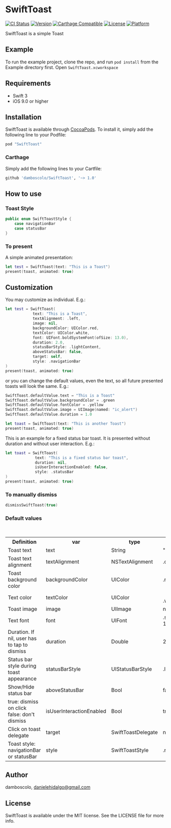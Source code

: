 # SwiftToast

[![CI Status](http://img.shields.io/travis/damboscolo/SwiftToast.svg?style=flat)](https://travis-ci.org/damboscolo/SwiftToast)
[![Version](https://img.shields.io/cocoapods/v/SwiftToast.svg?style=flat)](http://cocoapods.org/pods/SwiftToast)
[![Carthage Compatible](https://img.shields.io/badge/Carthage-compatible-4BC51D.svg?style=flat)](https://github.com/Carthage/Carthage)
[![License](https://img.shields.io/cocoapods/l/SwiftToast.svg?style=flat)](http://cocoapods.org/pods/SwiftToast)
[![Platform](https://img.shields.io/cocoapods/p/SwiftToast.svg?style=flat)](http://cocoapods.org/pods/SwiftToast)

SwiftToast is a simple Toast

## Example

To run the example project, clone the repo, and run `pod install` from the Example directory first. Open `SwiftToast.xcworkspace`

## Requirements

* Swift 3
* iOS 9.0 or higher

## Installation

SwiftToast is available through [CocoaPods](http://cocoapods.org). To install
it, simply add the following line to your Podfile:

```ruby
pod "SwiftToast"
```

### Carthage
Simply add the following lines to your Cartfile:

```ruby
github 'damboscolo/SwiftToast', '~> 1.0'
```

## How to use


###  Toast Style

```swift
public enum SwiftToastStyle {
    case navigationBar
    case statusBar
}
```

### To present

A simple animated presentation:

```swift
let test = SwiftToast(text: "This is a Toast")
present(toast, animated: true)
```

## Customization

You may customize as individual. E.g.:

```swift
let test = SwiftToast(
            text: "This is a Toast",
            textAlignment: .left,
            image: nil,
            backgroundColor: UIColor.red,
            textColor: UIColor.white,
            font: UIFont.boldSystemFont(ofSize: 13.0),
            duration: 2.0,
            statusBarStyle: .lightContent,
            aboveStatusBar: false,
            target: self,
            style: .navigationBar
)
present(toast, animated: true)
```

or you can change the default values, even the text, so all future presented toasts will look the same. E.g.:

```swift
SwiftToast.defaultValue.text = "This is a Toast"
SwiftToast.defaultValue.backgroundColor = .green
SwiftToast.defaultValue.fontColor = .yellow
SwiftToast.defaultValue.image = UIImage(named: "ic_alert")
SwiftToast.defaultValue.duration = 1.0

let toast = SwiftToast(text: "This is another Toast")
present(toast, animated: true)
```

This is an example for a fixed status bar toast. It is presented without duration and without user interaction. E.g.:

```swift
let toast = SwiftToast(
             text: "This is a fixed status bar toast",
             duration: nil,
             isUserInteractionEnabled: false,
             style: .statusBar
)
present(toast, animated: true)
```


### To manually dismiss

```swift
dismissSwiftToast(true)
```

### Default values

<table class="tg">
  <tr>
    <th class="tg-baqh">Definition</th>
    <th class="tg-baqh">var</th>
    <th class="tg-baqh">type</th>
    <th class="tg-baqh">value</th>
  </tr>
  <tr>
    <td class="tg-baqh">Toast text</td>
    <td class="tg-baqh">text</td>
    <td class="tg-baqh">String</td>
    <td class="tg-baqh">""</td>
  </tr>
  <tr>
    <td class="tg-baqh">Toast text alignment </td>
    <td class="tg-baqh">textAlignment</td>
    <td class="tg-baqh">NSTextAlignment</td>
    <td class="tg-baqh">.center</td>
  </tr>
  <tr>
    <td class="tg-baqh">Toast background color</td>
    <td class="tg-baqh">backgroundColor</td>
    <td class="tg-baqh">UIColor</td>
    <td class="tg-baqh">.red</td>
  </tr>
  <tr>
    <td class="tg-baqh">Text color</td>
    <td class="tg-baqh">textColor</td>
    <td class="tg-baqh">UIColor</td>
    <td class="tg-baqh"><br>.white<br></td>
  </tr>
  <tr>
    <td class="tg-baqh">Toast image</td>
    <td class="tg-baqh">image</td>
    <td class="tg-baqh">UIImage</td>
    <td class="tg-baqh">nil</td>
  </tr>
  <tr>
    <td class="tg-baqh">Text font</td>
    <td class="tg-baqh">font</td>
    <td class="tg-baqh">UIFont</td>
    <td class="tg-baqh">.systemFont(ofSize: 14.0)</td>
  </tr>
  <tr>
    <td class="tg-baqh">Duration. If nil, user has to tap to dismiss</td>
    <td class="tg-baqh">duration</td>
    <td class="tg-baqh">Double</td>
    <td class="tg-baqh">2.0</td>
  </tr>
  <tr>
    <td class="tg-baqh">Status bar style during toast appearance</td>
    <td class="tg-baqh">statusBarStyle</td>
    <td class="tg-baqh">UIStatusBarStyle</td>
    <td class="tg-baqh">.lightContent</td>
  </tr>
  <tr>
    <td class="tg-baqh">Show/Hide status bar</td>
    <td class="tg-baqh">aboveStatusBar</td>
    <td class="tg-baqh">Bool</td>
    <td class="tg-baqh">false</td>
  </tr>
  <tr>
    <td class="tg-baqh">true: dismiss on click<br>false: don't dismiss</td>
    <td class="tg-baqh">isUserInteractionEnabled</td>
    <td class="tg-baqh">Bool</td>
    <td class="tg-baqh">true</td>
  </tr>
  <tr>
    <td class="tg-baqh">Click on toast delegate</td>
    <td class="tg-baqh">target</td>
    <td class="tg-baqh">SwiftToastDelegate</td>
    <td class="tg-baqh">nil</td>
  </tr>
  <tr>
    <td class="tg-baqh">Toast style: navigationBar or statusBar</td>
    <td class="tg-baqh">style</td>
    <td class="tg-baqh">SwiftToastStyle</td>
    <td class="tg-baqh">.navigationBar</td>
  </tr>
</table>

## Author

damboscolo, danielehidalgo@gmail.com

## License

SwiftToast is available under the MIT license. See the LICENSE file for more info.

